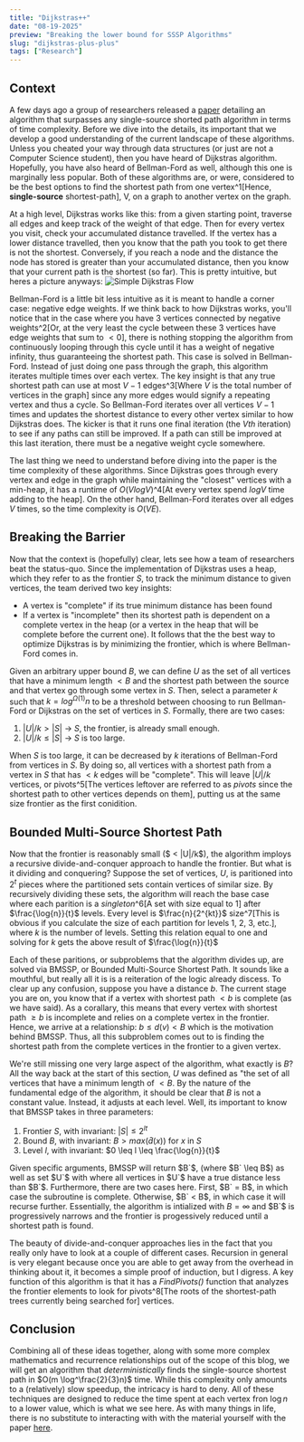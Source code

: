 ```yaml
---
title: "Dijkstras++"
date: "08-19-2025"
preview: "Breaking the lower bound for SSSP Algorithms"
slug: "dijkstras-plus-plus"
tags: ["Research"]
---
```


## Context

A few days ago a group of researchers released a [paper](https://arxiv.org/pdf/2504.17033) detailing an algorithm that surpasses any single-source shorted path algorithm in terms of time complexity. Before we dive into the details, its important that we develop a good understanding of the current landscape of these algorithms. Unless you cheated your way through data structures (or just are not a Computer Science student), then you have heard of Dijkstras algorithm. Hopefully, you have also heard of Bellman-Ford as well, although this one is marginally less popular. Both of these algorithms are, or were, considered to be the best options to find the shortest path from one vertex^1[Hence, **single-source** shortest-path], V, on a graph to another vertex on the graph.

At a high level, Dijkstras works like this: from a given starting point, traverse all edges and keep track of the weight of that edge. Then for every vertex you visit, check your accumulated distance travelled. If the vertex has a lower distance travelled, then you know that the path you took to get there is not the shortest. Conversely, if you reach a node and the distance the node has stored is greater than your accumulated distance, then you know that your current path is the shortest (so far). This is pretty intuitive, but heres a picture anyways: ![Simple Dijkstras Flow](/blog-images/dijkstras-plus-plus/simple-dijkstras-flow.png)

Bellman-Ford is a little bit less intuitive as it is meant to handle a corner case: negative edge weights. If we think back to how Dijkstras works, you'll notice that in the case where you have 3 vertices connected by negative weights^2[Or, at the very least the cycle between these 3 vertices have edge weights that sum to $< 0$], there is nothing stopping the algorithm from continuously looping through this cycle until it has a weight of negative infinity, thus guaranteeing the shortest path. This case is solved in Bellman-Ford. Instead of just doing one pass through the graph, this algorithm iterates multiple times over each vertex. The key insight is that any true shortest path can use at most $V−1$ edges^3[Where $V$ is the total number of vertices in the graph] since any more edges would signify a repeating vertex and thus a cycle. So Bellman-Ford iterates over all vertices $V-1$ times and updates the shortest distance to every other vertex similar to how Dijkstras does. The kicker is that it runs one final iteration (the $Vth$ iteration) to see if any paths can still be improved. If a path can still be improved at this last iteration, there must be a negative weight cycle somewhere.

The last thing we need to understand before diving into the paper is the time complexity of these algorithms. Since Dijkstras goes through every vertex and edge in the graph while maintaining the "closest" vertices with a min-heap, it has a runtime of $O(V log V)$^4[At every vertex spend $log V$ time adding to the heap]. On the other hand, Bellman-Ford iterates over all edges $V$ times, so the time complexity is $O(VE)$.

## Breaking the Barrier

Now that the context is (hopefully) clear, lets see how a team of researchers beat the status-quo. Since the implementation of Dijkstras uses a heap, which they refer to as the frontier $S$, to track the minimum distance to given vertices, the team derived two key insights:

- A vertex is "complete" if its true minimum distance has been found
- If a vertex is "incomplete" then its shortest path is dependent on a complete vertex in the heap (or a vertex in the heap that will be complete before the current one).
  It follows that the the best way to optimize Dijkstras is by minimizing the frontier, which is where Bellman-Ford comes in.

Given an arbitrary upper bound $B$, we can define $U$ as the set of all vertices that have a minimum length $< B$ and the shortest path between the source and that vertex go through some vertex in $S$. Then, select a parameter $k$ such that $k = log^{\Omega{(1)}} n$ to be a threshold between choosing to run Bellman-Ford or Dijkstras on the set of vertices in $S$. Formally, there are two cases:

1. $|U|/k > |S|$ -> $S$, the frontier, is already small enough.
1. $|U|/k \leq |S|$ -> $S$ is too large.

When $S$ is too large, it can be decreased by $k$ iterations of Bellman-Ford from vertices in $S$. By doing so, all vertices with a shortest path from a vertex in $S$ that has $< k$ edges will be "complete". This will leave $|U|/k$ vertices, or pivots^5[The vertices leftover are referred to as _pivots_ since the shortest path to other vertices depends on them], putting us at the same size frontier as the first conidition.

## Bounded Multi-Source Shortest Path

Now that the frontier is reasonably small ($ < |U|/k$), the algorithm imploys a recursive divide-and-conquer approach to handle the frontier. But what is it dividing and conquering? Suppose the set of vertices, $U$, is paritioned into $2^t$ pieces where the partitioned sets contain vertices of similar size. By recursively dividing these sets, the algorithm will reach the base case where each parition is a _singleton_^6[A set with size equal to 1] after $\frac{\log{n}}{t}$ levels. Every level is $\frac{n}{2^{kt}}$ size^7[This is obvious if you calculate the size of each partition for levels 1, 2, 3, etc.], where $k$ is the number of levels. Setting this relation equal to one and solving for $k$ gets the above result of $\frac{\log{n}}{t}$

Each of these paritions, or subproblems that the algorithm divides up, are solved via BMSSP, or Bounded Multi-Source Shortest Path. It sounds like a mouthful, but really all it is is a reiteration of the logic already discess. To clear up any confusion, suppose you have a distance $b$. The current stage you are on, you know that if a vertex with shortest path $< b$ is complete (as we have said). As a corallary, this means that every vertex with shortest path $\geq b$ is incomplete and relies on a complete vertex in the frontier. Hence, we arrive at a relationship: $b \leq d(v) < B$ which is the motivation behind BMSSP. Thus, all this subproblem comes out to is finding the shortest path from the complete vertices in the frontier to a given vertex.

We're still missing one very large aspect of the algorithm, what exactly is $B$? All the way back at the start of this section, $U$ was defined as "the set of all vertices that have a minimum length of $< B$. By the nature of the fundamental edge of the algorithm, it should be clear that $B$ is not a constant value. Instead, it adjusts at each level. Well, its important to know that BMSSP takes in three parameters:

1. Frontier $S$, with invariant: $|S| \leq 2^{lt}$
1. Bound $B$, with invariant: $B > max(\hat{d}(x))$ for $x$ in $S$
1. Level $l$, with invariant: $0 \leq l \leq \frac{\log{n}}{t}$

Given specific arguments, BMSSP will return $B`$, (where $B` \leq B$) as well as set $U`$ with where all vertices in $U`$ have a true distance less than $B`$. Furthermore, there are two cases here. First, $B` = B$, in which case the subroutine is complete. Otherwise, $B` < B$, in which case it will recurse further. Essentially, the algorithm is intialized with $B = \infty$ and $B`$ is progressively narrows and the frontier is progessively reduced until a shortest path is found.

The beauty of divide-and-conquer approaches lies in the fact that you really only have to look at a couple of different cases. Recursion in general is very elegant because once you are able to get away from the overhead in thinking about it, it becomes a simple proof of induction, but I digress. A key function of this algorithm is that it has a _FindPivots()_ function that analyzes the frontier elements to look for pivots^8[The roots of the shortest-path trees currently being searched for] vertices.

## Conclusion

Combining all of these ideas together, along with some more complex mathematics and recurrence relationships out of the scope of this blog, we will get an algorithm that _deterministically_ finds the single-source shortest path in $O(m \log^\frac{2}{3}n)$ time. While this complexity only amounts to a (relatively) slow speedup, the intricacy is hard to deny. All of these techniques are designed to reduce the time spent at each vertex fron $\log{n}$ to a lower value, which is what we see here. As with many things in life, there is no substitute to interacting with with the material yourself with the paper [here](https://arxiv.org/pdf/2504.17033).
